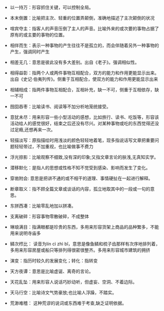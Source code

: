 * 以一持万：形容抓住关键，可以控制全局。
* 本末倒置：比喻把主次、轻重的位置弄颠倒，准确地描述了主次颠倒的状况
* 喧宾夺主：指客人的声音压倒了主人的声音。比喻外来的或次要的事物占据了原有的或主要的事物的位置。

* 相伴而生：表示一种事物的产生往往不是孤立的，而会伴随着另外一种事物的产生，强调同时产生

* 相差无几：意思是彼此没有多大差别。出自《老子》。强调相似性。

* 相得益彰：指两个人或两件事物互相配合，双方的能力和作用更能显示出来。出自《史记·伯夷列传》。侧重于互相配合，使双方的能力和作用更能显示出来

* 相辅相成：指两件事物互相配合，互相补充，缺一不可，侧重于互相依存，缺一不可

* 囫囵吞枣：比喻读书、阅读等不加分析地笼统接受。

* 意犹未尽：用来形容一些小型活动的感想，比如旅行、读书、吃饭等，形容该活动给人的感觉很好，结束之后还没有尽兴。对某种事物或吃的东西觉得还没过足瘾,还想再来一次。

* 轻描淡写：原指描绘时用浅淡的颜色轻轻地着笔，现多指说话写文章把重要问题轻轻带过，不加重视，也比喻做事不费力

* 浮光掠影：比喻观察不细致,没有深的印象;又指文章言论的肤浅,无真知实学。

* 潜移默化：是指人的思想或性格不知不觉受到感染、影响而发生了变化。

* 穿凿附会: 意思是把讲不通的或不相干的道理、事情硬扯在一起进行解释。

* 断章取义：指不顾全篇文章或谈话的内容，孤立地取其中的一段或一句的意思。

* 东拼西凑：比喻零乱地加以拼凑。

* 支离破碎：形容事物零散破碎，不成整体

* 琳琅满目：指满眼都是珍贵的东西，多用来形容货架上商品的品种繁多，不能用来说明寺庙多

* 鳞次栉比： 读音为lín cì zhì bǐ，意思是像鱼鳞和梳子齿那样有次序地排列着，多用来形容房屋或船只等排列得很密很整齐。多用来形容城市建筑的拥挤

* 演变：指历时较久的发展变化；转化：指转变

* 天方夜谭：意思是比喻虚诞、离奇的言论。

* 天花乱坠：用来形容人说话巧妙动听，但虚妄、空洞、不着边际。

* 天马行空：比喻诗文气势豪放;也比喻人浮躁，不踏实。

* 荒渺难稽： 这种荒谬的说词或东西难于考查,缺乏证明依据。 